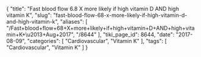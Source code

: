 {
    "title": "Fast blood flow 6.8 X more likely if high vitamin D AND high vitamin K",
    "slug": "fast-blood-flow-68-x-more-likely-if-high-vitamin-d-and-high-vitamin-k",
    "aliases": [
        "/Fast+blood+flow+68+X+more+likely+if+high+vitamin+D+AND+high+vitamin+K+\u2013+Aug+2017",
        "/8644"
    ],
    "tiki_page_id": 8644,
    "date": "2017-08-09",
    "categories": [
        "Cardiovascular",
        "Vitamin K"
    ],
    "tags": [
        "Cardiovascular",
        "Vitamin K"
    ]
}